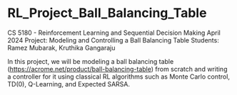 # RL_Project_Ball_Balancing_Table
CS 5180 - Reinforcement Learning and Sequential Decision Making April 2024 Project: Modeling and Controlling a Ball Balancing Table
Students: Ramez Mubarak, Kruthika Gangaraju

In this project, we will be modeling a ball balancing table (https://acrome.net/product/ball-balancing-table) from scratch and writing a controller for it using classical RL algorithms such as Monte Carlo control, TD(0), Q-Learning, and Expected SARSA. 
